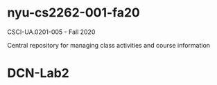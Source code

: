 # nyu-cs2262-001-fa20
CSCI-UA.0201-005 - Fall 2020

Central repository for managing class activities and course information
# DCN-Lab2

